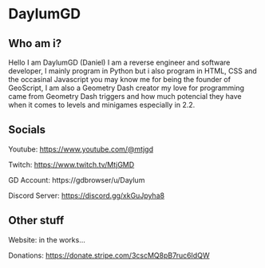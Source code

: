 DaylumGD
===========

Who am i?
----------
Hello I am DaylumGD (Daniel) I am a reverse engineer and software developer, I mainly program in Python but i also program in HTML, CSS and the occasinal Javascript you may know me for being the founder of GeoScript, I am also a Geometry Dash
creator my love for programming came from Geometry Dash triggers and how much potencial they have when it comes to levels and minigames especially in 2.2.

Socials
--------
Youtube: https://www.youtube.com/@mtjgd

Twitch: https://www.twitch.tv/MtjGMD

GD Account: https://gdbrowser/u/Daylum

Discord Server: https://discord.gg/xkGuJpyha8

Other stuff
--------
Website: in the works...

Donations: https://donate.stripe.com/3cscMQ8pB7ruc6IdQW
